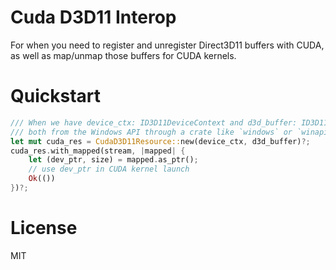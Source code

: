 # Cuda D3D11 Interop

For when you need to register and unregister Direct3D11 buffers with CUDA, as well as map/unmap those buffers for CUDA kernels.

# Quickstart

```rust
/// When we have device_ctx: ID3D11DeviceContext and d3d_buffer: ID3D11Buffer
/// both from the Windows API through a crate like `windows` or `winapi`
let mut cuda_res = CudaD3D11Resource::new(device_ctx, d3d_buffer)?;
cuda_res.with_mapped(stream, |mapped| {
    let (dev_ptr, size) = mapped.as_ptr();
    // use dev_ptr in CUDA kernel launch
    Ok(())
})?;
```

# License

MIT

